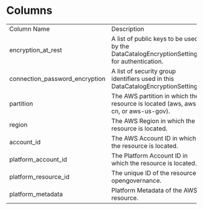 # Columns  

<table>
	<tr><td>Column Name</td><td>Description</td></tr>
	<tr><td>encryption_at_rest</td><td>A list of public keys to be used by the DataCatalogEncryptionSettingss for authentication.</td></tr>
	<tr><td>connection_password_encryption</td><td>A list of security group identifiers used in this DataCatalogEncryptionSettings.</td></tr>
	<tr><td>partition</td><td>The AWS partition in which the resource is located (aws, aws-cn, or aws-us-gov).</td></tr>
	<tr><td>region</td><td>The AWS Region in which the resource is located.</td></tr>
	<tr><td>account_id</td><td>The AWS Account ID in which the resource is located.</td></tr>
	<tr><td>platform_account_id</td><td>The Platform Account ID in which the resource is located.</td></tr>
	<tr><td>platform_resource_id</td><td>The unique ID of the resource in opengovernance.</td></tr>
	<tr><td>platform_metadata</td><td>Platform Metadata of the AWS resource.</td></tr>
</table>